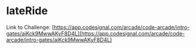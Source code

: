 # lateRide

Link to Challenge: [https://app.codesignal.com/arcade/code-arcade/intro-gates/aiKck9MwwAKyF8D4L](https://app.codesignal.com/arcade/code-arcade/intro-gates/aiKck9MwwAKyF8D4L)